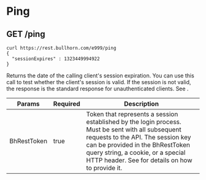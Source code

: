 # Ping

## <span class="tag">GET</span> /ping

``` shell
curl https://rest.bullhorn.com/e999/ping
{
  "sessionExpires" : 1323449994922
}
```

Returns the date of the calling client's session expiration. You can use this call to test whether the client's session is valid. If the session is not valid, the response is the standard response for unauthenticated clients. See .

Params | Required | Description
------ | -------- | -----
BhRestToken | true | Token that represents a session established by the login process. Must be sent with all subsequent requests to the API. The session key can be provided in the BhRestToken query string, a cookie, or a special HTTP header. See for details on how to provide it. |
